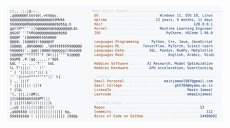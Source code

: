 <picture>
  <source srcset="https://raw.githubusercontent.com/mmazinjameel/mmazinjameel/main/dark_mode.svg?v=1755305535" media="(prefers-color-scheme: dark)">
  <img src="https://raw.githubusercontent.com/mmazinjameel/mmazinjameel/main/light_mode.svg?v=1755305535">
</picture>
